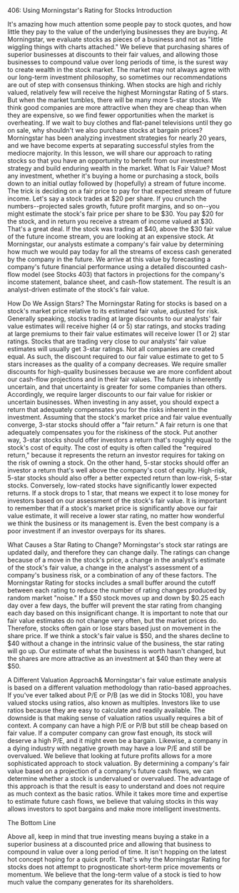 406: Using Morningstar's Rating for Stocks
Introduction

It's amazing how much attention some people pay to stock quotes, and how little they pay to the value of the underlying businesses they are buying.
At Morningstar, we evaluate stocks as pieces of a business and not as "little wiggling things with charts attached." We believe that purchasing shares of superior businesses at discounts to their fair values, and allowing those businesses to compound value over long periods of time, is the surest way to create wealth in the stock market.
The market may not always agree with our long-term investment philosophy, so sometimes our recommendations are out of step with consensus thinking. When stocks are high and richly valued, relatively few will receive the highest Morningstar Rating of 5 stars. But when the market tumbles, there will be many more 5-star stocks. We think good companies are more attractive when they are cheap than when they are expensive, so we find fewer opportunities when the market is overheating. If we wait to buy clothes and flat-panel televisions until they go on sale, why shouldn't we also purchase stocks at bargain prices?
Morningstar has been analyzing investment strategies for nearly 20 years, and we have become experts at separating successful styles from the mediocre majority. In this lesson, we will share our approach to rating stocks so that you have an opportunity to benefit from our investment strategy and build enduring wealth in the market.
What Is Fair Value?
Most any investment, whether it's buying a home or purchasing a stock, boils down to an initial outlay followed by (hopefully) a stream of future income. The trick is deciding on a fair price to pay for that expected stream of future income.
Let's say a stock trades at $20 per share. If you crunch the numbers--projected sales growth, future profit margins, and so on--you might estimate the stock's fair price per share to be $30. You pay $20 for the stock, and in return you receive a stream of income valued at $30. That's a great deal. If the stock was trading at $40, above the $30 fair value of the future income stream, you are looking at an expensive stock.
At Morningstar, our analysts estimate a company's fair value by determining how much we would pay today for all the streams of excess cash generated by the company in the future. We arrive at this value by forecasting a company's future financial performance using a detailed discounted cash-flow model (see Stocks 403) that factors in projections for the company's income statement, balance sheet, and cash-flow statement. The result is an analyst-driven estimate of the stock's fair value.

How Do We Assign Stars?
The Morningstar Rating for stocks is based on a stock's market price relative to its estimated fair value, adjusted for risk. Generally speaking, stocks trading at large discounts to our analysts' fair value estimates will receive higher (4 or 5) star ratings, and stocks trading at large premiums to their fair value estimates will receive lower (1 or 2) star ratings. Stocks that are trading very close to our analysts' fair value estimates will usually get 3-star ratings.
Not all companies are created equal. As such, the discount required to our fair value estimate to get to 5 stars increases as the quality of a company decreases. We require smaller discounts for high-quality businesses because we are more confident about our cash-flow projections and in their fair values. The future is inherently uncertain, and that uncertainty is greater for some companies than others. Accordingly, we require larger discounts to our fair value for riskier or uncertain businesses.
When investing in any asset, you should expect a return that adequately compensates you for the risks inherent in the investment. Assuming that the stock's market price and fair value eventually converge, 3-star stocks should offer a "fair return." A fair return is one that adequately compensates you for the riskiness of the stock. Put another way, 3-star stocks should offer investors a return that's roughly equal to the stock's cost of equity. The cost of equity is often called the "required return," because it represents the return an investor requires for taking on the risk of owning a stock.
On the other hand, 5-star stocks should offer an investor a return that's well above the company's cost of equity. High-risk, 5-star stocks should also offer a better expected return than low-risk, 5-star stocks. Conversely, low-rated stocks have significantly lower expected returns. If a stock drops to 1 star, that means we expect it to lose money for investors based on our assessment of the stock's fair value.
It is important to remember that if a stock's market price is significantly above our fair value estimate, it will receive a lower star rating, no matter how wonderful we think the business or its management is. Even the best company is a poor investment if an investor overpays for its shares.

What Causes a Star Rating to Change?
Morningstar's stock star ratings are updated daily, and therefore they can change daily. The ratings can change because of a move in the stock's price, a change in the analyst's estimate of the stock's fair value, a change in the analyst's assessment of a company's business risk, or a combination of any of these factors. The Morningstar Rating for stocks includes a small buffer around the cutoff between each rating to reduce the number of rating changes produced by random market "noise." If a $50 stock moves up and down by $0.25 each day over a few days, the buffer will prevent the star rating from changing each day based on this insignificant change.
It is important to note that our fair value estimates do not change very often, but the market prices do. Therefore, stocks often gain or lose stars based just on movement in the share price. If we think a stock's fair value is $50, and the shares decline to $40 without a change in the intrinsic value of the business, the star rating will go up. Our estimate of what the business is worth hasn't changed, but the shares are more attractive as an investment at $40 than they were at $50.

A Different Valuation Approach&
Morningstar's fair value estimate analysis is based on a different valuation methodology than ratio-based approaches. If you've ever talked about P/E or P/B (as we did in Stocks 108), you have valued stocks using ratios, also known as multiples. Investors like to use ratios because they are easy to calculate and readily available. The downside is that making sense of valuation ratios usually requires a bit of context. A company can have a high P/E or P/B but still be cheap based on fair value. If a computer company can grow fast enough, its stock will deserve a high P/E, and it might even be a bargain. Likewise, a company in a dying industry with negative growth may have a low P/E and still be overvalued.
We believe that looking at future profits allows for a more sophisticated approach to stock valuation. By determining a company's fair value based on a projection of a company's future cash flows, we can determine whether a stock is undervalued or overvalued. The advantage of this approach is that the result is easy to understand and does not require as much context as the basic ratios. While it takes more time and expertise to estimate future cash flows, we believe that valuing stocks in this way allows investors to spot bargains and make more intelligent investments.

The Bottom Line

Above all, keep in mind that true investing means buying a stake in a superior business at a discounted price and allowing that business to compound in value over a long period of time. It isn't hopping on the latest hot concept hoping for a quick profit. That's why the Morningstar Rating for stocks does not attempt to prognosticate short-term price movements or momentum. We believe that the long-term value of a stock is tied to how much value the company generates for its shareholders.

